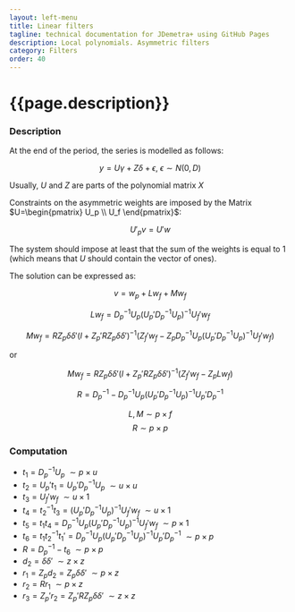 ```yaml
---
layout: left-menu
title: Linear filters
tagline: technical documentation for JDemetra+ using GitHub Pages
description: Local polynomials. Asymmetric filters
category: Filters
order: 40
---
```

# {{page.description}}

### Description

At the end of the period, the series is modelled as follows:

$$ y = U \gamma + Z \delta + \epsilon, \: \epsilon \sim N\left(0, D\right) $$

Usually, $U$ and $Z$ are parts of the polynomial matrix $X$

Constraints on the asymmetric weights are imposed by the Matrix $U=\begin{pmatrix} U_p \\ U_f \end{pmatrix}$:

$$ U'_p v = U' w $$

The system should impose at least that the sum of the weights is equal to $1$ (which means that $U$ should contain the vector of ones).

The solution can be expressed as:

$$ v=w_p + Lw_f +M w_f$$

$$ Lw_f =D_p^{-1} U_p\left(U_p'D_p^{-1}U_p \right)^{-1} U_f'w_f$$


$$ M w_f = RZ_p \delta \delta' \left( I+ Z_p'  RZ_p \delta \delta'\right)^{-1} \left(Z_f'w_f-Z_p D_p^{-1}U_p\left( U_p'D_p^{-1}U_p\right)^{-1} U_f'w_f \right)$$

or 

$$ M w_f = RZ_p \delta \delta' \left( I+ Z_p'  RZ_p \delta \delta'\right)^{-1} \left(Z_f'w_f-Z_p L w_f \right)$$


$$ R = D_p^{-1} - D_p^{-1} U_p\left(U_p'D_p^{-1}U_p \right)^{-1} U_p'D_p^{-1}$$

$$  L, M \sim p \times f $$
$$  R \sim p \times p $$

### Computation

- $t_1= D_p^{-1} U_p$  $\sim p \times u$
- $t_2=U_p't_1 = U_p' D_p^{-1} U_p$  $\sim u \times u$
- $t_3=U_f'w_f$   $\sim u \times 1$
- $t_4=t_2^{-1} t_3= \left(U_p'D_p^{-1}U_p \right)^{-1} U_f' w_f$   $\sim u \times 1$ 
- $t_5=t_1 t_4 =D_p^{-1} U_p \left(U_p'D_p^{-1}U_p \right)^{-1} U_f' w_f$   $\sim p \times 1$
- $t_6=t_1 t_2^{-1} t_1'=D_p^{-1} U_p\left(U_p'D_p^{-1}U_p \right)^{-1} U_p' D_p^{-1}$   $\sim p \times p$
- $R=D_p^{-1}-t_6$    $\sim p \times p$
- $d_2=\delta \delta'$    $\sim z \times z$
- $r_1=Z_p d_2=Z_p \delta \delta'$  $\sim p \times z$
- $r_2=R r_1$  $\sim p \times z$
- $r_3=Z_p' r_2 = Z_p'R Z_p \delta \delta'$  $\sim z \times z$